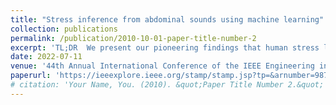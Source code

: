 ```yaml
---
title: "Stress inference from abdominal sounds using machine learning"
collection: publications
permalink: /publication/2010-10-01-paper-title-number-2
excerpt: 'TL;DR  We present our pioneering findings that human stress levels can be determined with a certain degree of precision through abdominal sound analysis.'
date: 2022-07-11
venue: '44th Annual International Conference of the IEEE Engineering in Medicine & Biology Society (EMBC)'
paperurl: 'https://ieeexplore.ieee.org/stamp/stamp.jsp?tp=&arnumber=9871165'
# citation: 'Your Name, You. (2010). &quot;Paper Title Number 2.&quot; <i>Journal 1</i>. 1(2).'
---
```

<!-- This paper is about the number 2. The number 3 is left for future work.

[Download paper here](http://academicpages.github.io/files/paper2.pdf) -->

<!-- Recommended citation: Your Name, You. (2010). "Paper Title Number 2." <i>Journal 1</i>. 1(2). -->